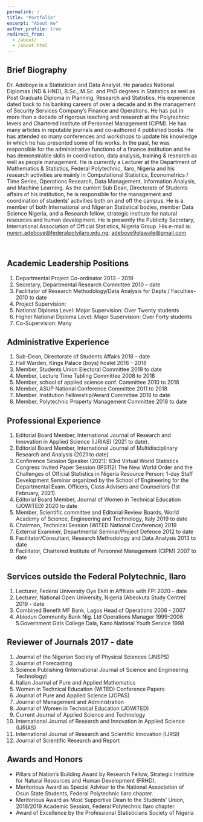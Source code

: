 ```yaml
---
permalink: /
title: "Portfolio"
excerpt: "About me"
author_profile: true
redirect_from: 
  - /about/
  - /about.html
---
```




## Brief Biography<span id="biography"></span>

Dr. Adeboye is a Statistician and Data Analyst. He parades National Diplomas (ND & HND), B.Sc., M.Sc. and PhD degrees in Statistics as well as Post Graduate Diploma in Planning, Research and Statistics. His experience dated back to his banking careers of over a decade and in the management of Security Services Company’s Finance and Operations. He has put in more than a decade of rigorous teaching and research at the Polytechnic levels and Chartered Institute of Personnel Management (CIPM). He has many articles in reputable journals and co-authored 4 published books. He has attended so many conferences and workshops to update  his knowledge in which he has presented some of his works. In the past, he was responsible for the administrative functions of a finance institution and he has demonstrable skills in coordination, data analysis, training & research as well as people management. 
He is currently a Lecturer at the Department of Mathematics & Statistics, Federal Polytechnic, Ilaro, Nigeria and his research activities are mainly in Computational Statistics, Econometrics / Time Series, Operations Research, Data Management, Information Analysis, and Machine Learning. As the current Sub Dean, Directorate of Students affairs of his institution, he is responsible for the management and coordination of students’ activities both on and off the campus.
He is a member of both International and Nigerian Statistical bodies, member Data Science Nigeria, and a Research fellow, strategic institute for natural resources and human 
development. He is presently the Publicity Secretary, International Association of Official Statistics, Nigeria Group.
His e-mail is: [nureni.adeboye@federalpolyilaro.edu.ng](mailto:nureni.adeboye@federalpolyilaro.edu.ng); [adeboye9olawale@gmail.com](mailto:adeboye9olawale@gmail.com )

<br/>

## Academic Leadership Positions<span id="services"></span>
1. Departmental Project Co-ordinator 2013 – 2019
2. Secretary, Departmental Research Committee 2010 – date
3. Facilitator of Research Methodology/Data Analysis for Depts / Faculties-2010 to date
4. Project Supervision:
5. National Diploma Level: Major Supervision: Over Twenty students
6. Higher National Diploma Level: Major Supervision: Over Forty students
7. Co-Supervision: Many

## Administrative Experience
1. Sub-Dean, Directorate of Students Affairs 2018 – date
2. Hall Warden, Kings Palace (boys) hostel 2016 – 2018
3. Member, Students Union Electoral Committee 2019 to date 
4. Member, Lecture Time Tabling Committee 2008 to 2018
5. Member, school of applied science conf. Committee 2010 to 2018
6. Member, ASUP National Conference Committee 2011 to 2018
7. Member. Institution Fellowship/Award Committee 2018 to date
8. Member, Polytechnic Property Management Committee 2018 to date

## Professional Experience 
1. Editorial Board Member, International Journal of Research and Innovation in Applied 
Science (IJRIAS) (2021 to date).
2. Editorial Board Member, International Journal of Multidisciplinary Research and Analysis 
 (2021 to date).
3. Conference Session Speaker (2021): 63rd Virtual World Statistics Congress Invited Paper 
Session (IPS112) The New World Order and the Challenges of Official Statistics in Nigeria
Resource Person: 1-day Staff Development Seminar organized by the School of Engineering 
for the Departmental Exam. Officers, Class Advisers and Counsellors (1st February, 2021).
4. Editorial Board Member, Journal of Women in Technical Education (JOWITED) 2020 to date
5. Member, Scientific committee and Editorial Review Boards, World Academy of Science,  Engineering and Technology, Italy 2019 to date
6. Chairman, Technical Session (WITED National Conference) 2019
7. External Examiner, Departmental Seminar/Project Defence 2012 to date
8. Facilitator/Consultant, Research Methodology and Data Analysis 2013 to date
9. Facilitator, Chartered Institute of Personnel Management (CIPM) 2007 to date

## Services outside the Federal Polytechnic, Ilaro
1. Lecturer, Federal University Oye Ekiti in Affiliate with FPI 2020 – date
2. Lecturer, National Open University, Nigeria (Abeokuta Study Centre) 2019 - date
3. Combined Benefit MF Bank, Lagos Head of Operations 2006 - 2007 
4. Abiodun Community Bank Nig. Ltd Operations Manager 1999-2006 
5.Government Girls College Dala, Kano National Youth Service 1998
## Reviewer of Journals 2017 - date
1. Journal of the Nigerian Society of Physical Sciences (JNSPS)
2. Journal of Forecasting
3. Science Publishing (International Journal of Science and Engineering Technology)
4. Italian Journal of Pure and Applied Mathematics
5. Women in Technical Education (WITED) Conference Papers
6. Journal of Pure and Applied Science (JOPAS)
7. Journal of Management and Administration
8. Journal of Women in Technical Education (JOWITED)
9. Current Journal of Applied Science and Technology
10. International Journal of Research and Innovation in Applied Science (IJRIAS)
11. International Journal of Research and Scientific Innovation (IJRSI)
12. Journal of Scientific Research and Report

## Awards and Honors <span id="honors"></span>
- Pillars of Nation’s Building Award by Research Fellow, Strategic Institute for Natural 
Resources and Human Development (FRHD).
- Meritorious Award as Special Adviser to the National Association of Osun State Students, 
Federal Polytechnic Ilaro chapter.
- Meritorious Award as Most Supportive Dean to the Students’ Union, 2018/2019 Academic 
Session, Federal Polytechnic Ilaro chapter.
- Award of Excellence by the Professional Statisticians Society of Nigeria


